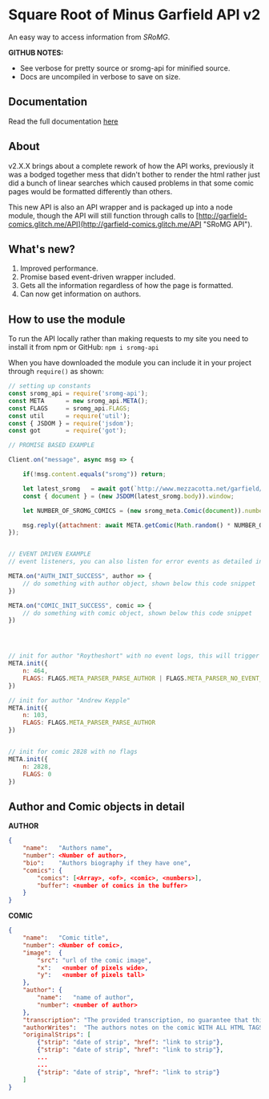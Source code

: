 Square Root of Minus Garfield API v2
============
An easy way to access information from _SRoMG_. 

**GITHUB NOTES:** 
 + See verbose for pretty source or sromg-api for minified source.
 + Docs are uncompiled in verbose to save on size.


Documentation
-------------
Read the full documentation [here](https://liquidzulu.github.io/SRoMG-API/)


About
-----
v2.X.X brings about a complete rework of how the API works, previously it was a bodged together mess that didn't bother to render the html rather just did a bunch of linear searches which caused problems in that some comic pages would be formatted differently than others.

This new API is also an API wrapper and is packaged up into a node module, though the API will still function through calls to [http://garfield-comics.glitch.me/API](http://garfield-comics.glitch.me/API "SRoMG API").


What's new?
----------
1. Improved performance.
2. Promise based event-driven wrapper included.
3. Gets all the information regardless of how the page is formatted.
4. Can now get information on authors.

How to use the module
---------------------
To run the API locally rather than making requests to my site you need to install it from npm or GitHub:
`npm i sromg-api`

When you have downloaded the module you can include it in your project through `require()` as shown:

```javascript
// setting up constants
const sromg_api = require('sromg-api');
const META      = new sromg_api.META();
const FLAGS     = sromg_api.FLAGS;
const util      = require('util');
const { JSDOM } = require('jsdom');
const got       = require('got');

// PROMISE BASED EXAMPLE

Client.on("message", async msg => {

    if(!msg.content.equals("sromg")) return;

    let latest_sromg   = await got(`http://www.mezzacotta.net/garfield/`)
    const { document } = (new JSDOM(latest_sromg.body)).window;

    let NUMBER_OF_SROMG_COMICS = (new sromg_meta.Comic(document)).number

    msg.reply({attachment: await META.getComic(Math.random() * NUMBER_OF_SROMG_COMICS) });
});


// EVENT DRIVEN EXAMPLE
// event listeners, you can also listen for error events as detailed in the documentation

META.on("AUTH_INIT_SUCCESS", author => {
    // do something with author object, shown below this code snippet
})

META.on("COMIC_INIT_SUCCESS", comic => {
    // do something with comic object, shown below this code snippet
})




// init for author "Roytheshort" with no event logs, this will trigger the AUTH_INIT_SUCCESS event once complete
META.init({
    n: 464,
    FLAGS: FLAGS.META_PARSER_PARSE_AUTHOR | FLAGS.META_PARSER_NO_EVENT_LOGS
})

// init for author "Andrew Kepple"
META.init({
    n: 103,
    FLAGS: FLAGS.META_PARSER_PARSE_AUTHOR
})


// init for comic 2828 with no flags
META.init({
    n: 2828,
    FLAGS: 0
})
```

Author and Comic objects in detail
----------------------------------

**AUTHOR**
```JSON
{
    "name":   "Authors name",
    "number": <Number of author>,
    "bio":    "Authors biography if they have one",
    "comics": {
        "comics": [<Array>, <of>, <comic>, <numbers>],
        "buffer": <number of comics in the buffer>
    }
}
```

**COMIC**
```JSON
{
    "name":   "Comic title",
    "number": <Number of comic>,
    "image":  {
        "src": "url of the comic image",
        "x":   <number of pixels wide>,
        "y":   <number of pixels tall>
    },
    "author": {
        "name":   "name of author",
        "number": <number of author>
    },
    "transcription": "The provided transcription, no guarantee that this is accurate",
    "authorWrites":  "The authors notes on the comic WITH ALL HTML TAGS STILL INCLUDED, you may want to translate this to markdown applicable to your solution",
    "originalStrips": [
        {"strip": "date of strip", "href": "link to strip"},
        {"strip": "date of strip", "href": "link to strip"},
        ...
        ...
        {"strip": "date of strip", "href": "link to strip"}
    ]
}
```
